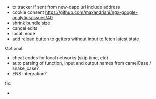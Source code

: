 - tx tracker if sent from new-dapp url include address
- cookie consent https://github.com/maxandriani/ngx-google-analytics/issues/40
- shrink bundle size
- cancel edits
- local mode
- add reload button to getters without input to fetch latest state

Optional:

- cheat codes for local networks (skip time, etc)
- auto parsing of function, input and output names from camelCase / snake_case?
- ENS integration?

fix:

-
